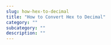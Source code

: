 ```yaml
---
slug: how-hex-to-decimal
title: "How to Convert Hex to Decimal"
category: ""
subcategory: ""
description: ""
---
```


